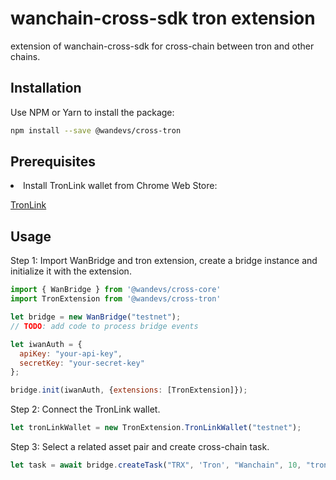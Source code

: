 wanchain-cross-sdk tron extension
========

extension of wanchain-cross-sdk for cross-chain between tron and other chains.

## Installation
Use NPM or Yarn to install the package:
```bash
npm install --save @wandevs/cross-tron
```
## Prerequisites
<li>Install TronLink wallet from Chrome Web Store:

[TronLink](https://chrome.google.com/webstore/detail/tronlink/ibnejdfjmmkpcnlpebklmnkoeoihofec)

## Usage
Step 1: Import WanBridge and tron extension, create a bridge instance and initialize it with the extension.

```javascript
import { WanBridge } from '@wandevs/cross-core'
import TronExtension from '@wandevs/cross-tron'

let bridge = new WanBridge("testnet");
// TODO: add code to process bridge events

let iwanAuth = {
  apiKey: "your-api-key",
  secretKey: "your-secret-key"
};

bridge.init(iwanAuth, {extensions: [TronExtension]});
```

Step 2: Connect the TronLink wallet.

```javascript
let tronLinkWallet = new TronExtension.TronLinkWallet("testnet");
```

Step 3: Select a related asset pair and create cross-chain task.

```javascript
let task = await bridge.createTask("TRX", 'Tron', "Wanchain", 10, "tron-address", "wanchain-address", {wallet: tronLinkWallet});
```